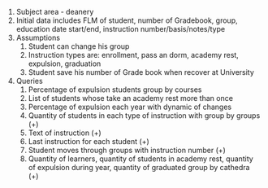 1. Subject area - deanery
2. Initial data includes FLM of student, number of Gradebook, group, education date start/end, instruction number/basis/notes/type
3. Assumptions
   1. Student can change his group
   2. Instruction types are: enrollment, pass an dorm, academy rest, expulsion, graduation
   3. Student save his number of Grade book when recover at University
4. Queries
   1. Percentage of expulsion students group by courses
   2. List of students whose take an academy rest more than once
   3. Percentage of expulsion each year with dynamic of changes
   4. Quantity of students in each type of instruction with group by groups (+)
   5. Text of instruction (+)
   6. Last instruction for each student (+)
   7. Student moves through groups with instruction number (+)
   8. Quantity of learners, quantity of students in academy rest, quantity of expulsion during year, quantity of graduated group by cathedra (+)